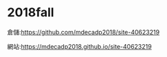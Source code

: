 # 2018fall
倉儲:https://github.com/mdecadp2018/site-40623219

網站:https://mdecadp2018.github.io/site-40623219



